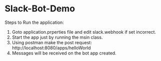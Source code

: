 # Slack-Bot-Demo
Steps to Run the application:
1) Goto application.prperties file and edit slack.webhook if set incorrect.
2) Start the app just by running the msin class.
3) Using postman make the post request: http://localhost:8080/apps/helloWorld
4) Messages will be received on the bot app created.
